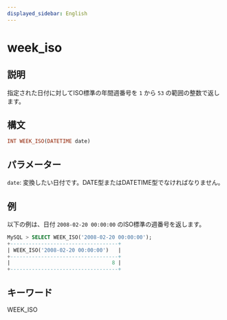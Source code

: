 ```yaml
---
displayed_sidebar: English
---
```


# week_iso

## 説明

指定された日付に対してISO標準の年間週番号を `1` から `53` の範囲の整数で返します。

## 構文

```Haskell
INT WEEK_ISO(DATETIME date)
```

## パラメーター

`date`: 変換したい日付です。DATE型またはDATETIME型でなければなりません。

## 例

以下の例は、日付 `2008-02-20 00:00:00` のISO標準の週番号を返します。

```SQL
MySQL > SELECT WEEK_ISO('2008-02-20 00:00:00');
+-----------------------------------+
| WEEK_ISO('2008-02-20 00:00:00')   |
+-----------------------------------+
|                                 8 |
+-----------------------------------+
```

## キーワード

WEEK_ISO
